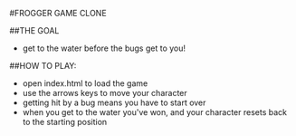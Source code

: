 #FROGGER GAME CLONE

##THE GOAL
  - get to the water before the bugs get to you!


##HOW TO PLAY:
  - open index.html to load the game
  - use the arrows keys to move your character
  - getting hit by a bug means you have to start over
  - when you get to the water you've won, and your character
	resets back to the starting position
